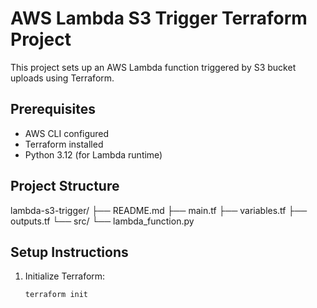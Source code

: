 # AWS Lambda S3 Trigger Terraform Project

This project sets up an AWS Lambda function triggered by S3 bucket uploads using Terraform.

## Prerequisites

- AWS CLI configured
- Terraform installed
- Python 3.12 (for Lambda runtime)

## Project Structure
lambda-s3-trigger/ ├── README.md ├── main.tf ├── variables.tf ├── outputs.tf └── src/ └── lambda_function.py


## Setup Instructions

1. Initialize Terraform:
   ```bash
   terraform init
